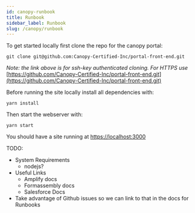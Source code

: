 ```yaml
---
id: canopy-runbook
title: Runbook
sidebar_label: Runbook
slug: /canopy/runbook
---
```


To get started locally first clone the repo for the canopy portal:

```
git clone git@github.com:Canopy-Certified-Inc/portal-front-end.git
```

*Note: the link above is for ssh-key authenticated cloning. For HTTPS use* [https://github.com/Canopy-Certified-Inc/portal-front-end.git](https://github.com/Canopy-Certified-Inc/portal-front-end.git)

Before running the site locally install all dependencies with: 

```
yarn install
```

Then start the webserver with:

```
yarn start
```

You should have a site running at [https://localhost:3000](https://localhost:3000)

TODO:
- System Requirements
  - nodejs?
- Useful Links
  - Amplify docs
  - Formassembly docs
  - Salesforce Docs
- Take advantage of Github issues so we can link to that in the docs for
  Runbooks

